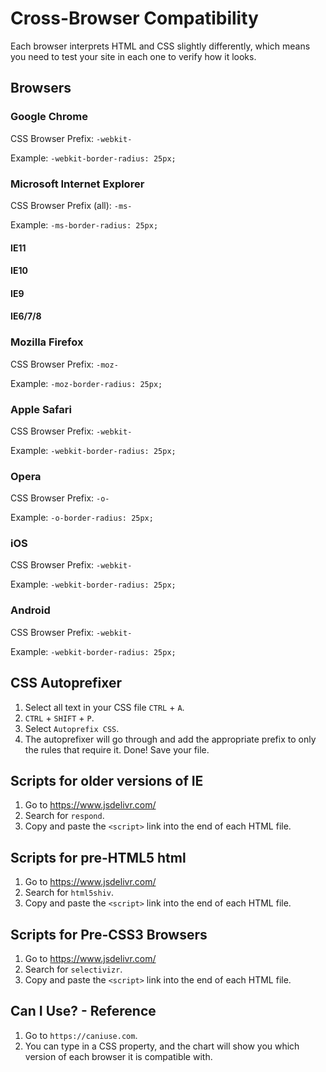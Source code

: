 # Cross-Browser Compatibility

Each browser interprets HTML and CSS slightly differently, which means you need to test your site in each one to verify how it looks.

## Browsers

### Google Chrome

CSS Browser Prefix: `-webkit-`

Example: `-webkit-border-radius: 25px;`

### Microsoft Internet Explorer

CSS Browser Prefix (all): `-ms-`

Example: `-ms-border-radius: 25px;`

#### IE11

#### IE10

#### IE9

#### IE6/7/8

### Mozilla Firefox

CSS Browser Prefix: `-moz-`

Example: `-moz-border-radius: 25px;`

### Apple Safari

CSS Browser Prefix: `-webkit-`

Example: `-webkit-border-radius: 25px;`

### Opera

CSS Browser Prefix: `-o-`

Example: `-o-border-radius: 25px;`

### iOS

CSS Browser Prefix: `-webkit-`

Example: `-webkit-border-radius: 25px;`

### Android

CSS Browser Prefix: `-webkit-`

Example: `-webkit-border-radius: 25px;`

## CSS Autoprefixer

1. Select all text in your CSS file `CTRL` + `A`.
2. `CTRL` + `SHIFT` + `P`.
3. Select `Autoprefix CSS`.
4. The autoprefixer will go through and add the appropriate prefix to only the rules that require it. Done! Save your file.

## Scripts for older versions of IE

1. Go to https://www.jsdelivr.com/
2. Search for `respond`.
3. Copy and paste the `<script>` link into the end of each HTML file.

## Scripts for pre-HTML5 html

1. Go to https://www.jsdelivr.com/
2. Search for `html5shiv`.
3. Copy and paste the `<script>` link into the end of each HTML file.

## Scripts for Pre-CSS3 Browsers

1. Go to https://www.jsdelivr.com/
2. Search for `selectivizr`.
3. Copy and paste the `<script>` link into the end of each HTML file.

## Can I Use? - Reference

1. Go to `https://caniuse.com`.
2. You can type in a CSS property, and the chart will show you which version of each browser it is compatible with.